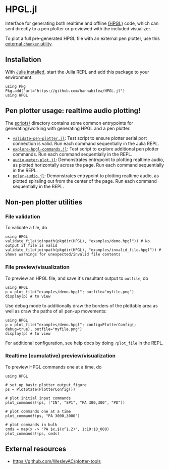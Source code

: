 # HPGL.jl

Interface for generating both realtime and offline [(HPGL)](https://en.wikipedia.org/wiki/HP-GL) code, which can sent directly to a pen plotter or previewed with the included visualizer.

To plot a full pre-generated HPGL file with an external pen plotter, use this [external `chunker` utility](https://github.com/WesleyAC/plotter-tools/tree/4a285e167421d2a917561413cda4e8724e860f5c/chunker).

## Installation
With [Julia installed](https://julialang.org/downloads/), start the Julia REPL and add this package to your environment:
```
using Pkg
Pkg.add("url="https://github.com/hannahilea/HPGL.jl")
using HPGL
```

## Pen plotter usage: realtime audio plotting!
The [scripts/](./scripts/) directory contains some common entrypoints for generating/working with generating HPGL and a pen plotter.

- [`validate-pen-plotter.jl`](./scripts/validate-pen-plotter.jl): Test script to ensure plotter serial port connection is valid. Run each command sequentially in the Julia REPL.
- [`explore-hpgl-commands.jl`](./scripts/explore-hpgl-commands.jl): Test script to explore additional pen plotter commands. Run each command sequentially in the REPL.
- [`audio-meter-plot.jl`](./scripts/audio-meter-plot.jl): Demonstrates entrypoint to plotting realtime audio, as plotted horizontally across the page. Run each command sequentially in the REPL.
- [`polar-audio.jl`](./scripts/polar-audio.jl): Demonstrates entrypoint to plotting realtime audio, as plotted spiraling out from the center of the page. Run each command sequentially in the REPL.


## Non-pen plotter utilities

### File validation

To validate a file, do
```
using HPGL
validate_file(joinpath(pkgdir(HPGL), "examples/demo.hpgl")) # No output if file is valid
validate_file(joinpath(pkgdir(HPGL), "examples/invalid_file.hpgl")) # Shows warnings for unexpected/invalid file contents
```

### File preview/visualization

To preview an HPGL file, and save it's resultant output to `outfile`, do
```
using HPGL
p = plot_file("examples/demo.hpgl"; outfile="myfile.png")
display(p) # to view
```

Use debug mode to additionally draw the borders of the plottable area as well as draw the paths of all pen-up movements:
```
using HPGL
p = plot_file("examples/demo.hpgl"; config=PlotterConfig(; debug=true), outfile="myfile.png")
display(p) # to view
```
For additional configuration, see help docs by doing `?plot_file` in the REPL.

### Realtime (cumulative) preview/visualization

To preview HPGL commands one at a time, do
```
using HPGL

# set up basic plotter output figure
ps = PlotState(PlotterConfig())

# plot initial input commands
plot_commands!(ps, ["IN", "SP1", "PA 300,300", "PD"])

# plot commands one at a time
plot_command!(ps, "PA 3000,3000")

# plot commands in bulk
cmds = map(x -> "PA $x,$(x^1.2)", 1:10:10_000)
plot_commands!(ps, cmds)
```

## External resources
- https://github.com/WesleyAC/plotter-tools

